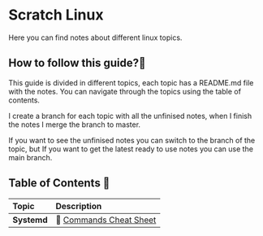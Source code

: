 # Scratch Linux

Here you can find notes about different linux topics.

## How to follow this guide?📖

This guide is divided in different topics, each topic has a README.md file with the notes. You can navigate through the topics using the table of contents.

I create a branch for each topic with all the unfinised notes, when I finish the notes I merge the branch to master.

If you want to see the unfinised notes you can switch to the branch of the topic, but If you want to get the latest ready to use notes you can use the main branch.


## Table of Contents 📑
| Topic | Description |
| :--- | :--- |
| **Systemd** | 📌 [Commands Cheat Sheet](./systemd/README.md#commands-cheat-sheet) |
